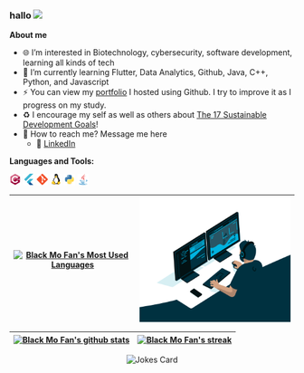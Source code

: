### hallo <img src="https://media.giphy.com/media/hvRJCLFzcasrR4ia7z/giphy.gif" width="25px">
**About me**
- :globe_with_meridians: I’m interested in Biotechnology, cybersecurity, software development, learning all kinds of tech
- :briefcase: I’m currently learning Flutter, Data Analytics, Github, Java, C++, Python, and Javascript
- :zap: You can view my [portfolio](https://blackmofan.github.io/) I hosted using Github.  I try to improve it as I progress on my study.
- :recycle: I encourage my self as well as others about [The 17 Sustainable Development Goals](https://sdgs.un.org/goals)!
- :email: How to reach me?  Message me here
  - :trident: [LinkedIn](https://www.linkedin.com/in/rod-lester-m-75a092208/)

**Languages and Tools:**

<code><img height="20" src="https://github.com/devicons/devicon/blob/master/icons/cplusplus/cplusplus-original.svg"></code>
<code><img height="20" src="https://github.com/devicons/devicon/blob/master/icons/flutter/flutter-original.svg"></code>
<code><img height="20" src="https://github.com/devicons/devicon/blob/master/icons/git/git-original.svg"></code>
<code><img height="20" src="https://github.com/devicons/devicon/blob/master/icons/linux/linux-original.svg"></code>
<code><img height="20" src="https://github.com/devicons/devicon/blob/master/icons/python/python-original.svg"></code>
<code><img height="20" src="https://github.com/devicons/devicon/blob/master/icons/java/java-original.svg"></code>

| <a href="https://github.com/anuraghazra/github-readme-stats"><img align="center" src="https://github-readme-stats.vercel.app/api/top-langs/?username=BlackMoFan&exclude_repo=BlackMoFan.github.io&layout=compact&theme=dark&hide_border=true" alt="Black Mo Fan's Most Used Languages" width="400" height="220"/></a> | <img align="center" alt="GIF" src="code.gif?raw=true" width="400" height="220" /> |
| ------------- | ------------- |

<!-- width="320" height="230" -->
<!-- width="450" height="270" -->

| <a href="https://github.com/anuraghazra/github-readme-stats"><img align="center" src="https://github-readme-stats.vercel.app/api?username=BlackMoFan&show_icons=true&include_all_commits=true&theme=dark&hide_border=true" alt="Black Mo Fan's github stats" /></a> | <a href="https://git.io/streak-stats"><img align="center" src="https://github-readme-streak-stats.herokuapp.com?user=BlackMoFan&theme=dark&hide_border=true&date_format=j%2Fn%5B%2FY%5D" alt="Black Mo Fan's streak" /></a> |
| ------------- | ------------- |

<p align="center"> <img src="https://readme-jokes.vercel.app/api" alt="Jokes Card" />

<!---
BlackMoFan/BlackMoFan is a ✨ special ✨ repository because its `README.md` (this file) appears on your GitHub profile.
You can click the Preview link to take a look at your changes.
--->
